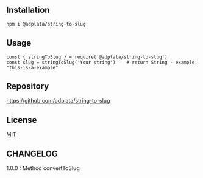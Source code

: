 ## Installation

```bash
npm i @adplata/string-to-slug
```

## Usage

```script
const { stringToSlug } = require('@adplata/string-to-slug')
const slug = stringToSlug('Your string')    # return String - example: "this-is-a-example"

```

## Repository

https://github.com/adplata/string-to-slug

## License

[MIT](https://choosealicense.com/licenses/mit/)

## CHANGELOG

1.0.0 : Method convertToSlug
